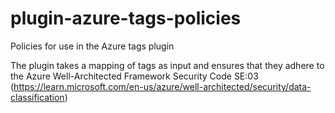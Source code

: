 # plugin-azure-tags-policies

Policies for use in the Azure tags plugin

The plugin takes a mapping of tags as input and ensures that they adhere to the Azure Well-Architected Framework Security Code SE:03 (https://learn.microsoft.com/en-us/azure/well-architected/security/data-classification)